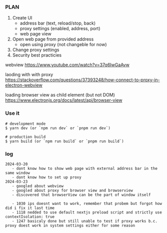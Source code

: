 ### PLAN

1. Create UI
   - address bar (text, reload/stop, back)
   - proxy settings (enabled, address, port)
   - web page view
2. Open web page from provided address
   - open using proxy (not changeble for now)
3. Change proxy settings
4. Security best practicies

webview
https://www.youtube.com/watch?v=37q6IwGaAvw

laoding with with proxy
https://stackoverflow.com/questions/37393248/how-connect-to-proxy-in-electron-webview

loading browser view as child element (but not DOM)
https://www.electronjs.org/docs/latest/api/browser-view

### Use it

```
# development mode
$ yarn dev (or `npm run dev` or `pnpm run dev`)

# production build
$ yarn build (or `npm run build` or `pnpm run build`)
```

### log
```
2024-03-20
   - dont know how to show web page with external address bar in the same window
   - dont know how to set up proxy
2024-03-23
   - googled about webview
   - googled about proxy for browser view and browserview
   - discovered that browserView can be the part of window itself

   - 1030 ips doesnt want to work, remember that probem but forgot how did i fix it last time
   - 1118 nedded to use default nextjs preload script and strictly use contextIsolation: true
   - 1247 basicaly done but still unable to test if proxy works b.c. proxy doest work in system settings either for some reason
```